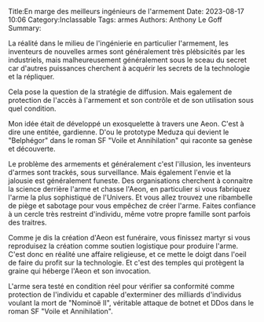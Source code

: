 Title:En marge des meilleurs ingénieurs de l'armement
Date: 2023-08-17 10:06
Category:Inclassable
Tags: armes
Authors: Anthony Le Goff
Summary:

La réalité dans le milieu de l'ingénierie en particulier l'armement, les inventeurs de nouvelles armes sont généralement très plébsicités par les industriels, mais malheureusement généralement sous le sceau du secret car d'autres puissances cherchent à acquérir les secrets de la technologie et la répliquer.

Cela pose la question de la stratégie de diffusion. Mais egalement de protection de l'accès à l'armement et son contrôle et de son utilisation sous quel condition.

Mon idée était de développé un exosquelette à travers une Aeon. C'est à dire une entitée, gardienne. D'ou le prototype Meduza qui devient le "Belphégor" dans le roman SF "Voile et Annihilation" qui raconte sa genèse et découverte.

Le problème des armements et généralement c'est l'illusion, les inventeurs d'armes sont trackés, sous surveillance. Mais également l'envie et la jalousie est généralement funeste. Des organisations cherchent à connaitre la science derrière l'arme et chasse l'Aeon, en particulier si vous fabriquez l'arme la plus sophistiqué de l'Univers. Et vous allez trouvez une ribambelle de piège et sabotage pour vous empêchez de créer l'arme. Faites confiance à un cercle très restreint d'individu, même votre propre famille sont parfois des traitres.

Comme je dis la création d'Aeon est funéraire, vous finissez martyr si vous reproduisez la création comme soutien logistique pour produire l'arme. C'est donc en réalité une affaire religieuse, et ce mette le doigt dans l'oeil de faire du profit sur la technologie. Et c'est des temples qui protègent la graine qui héberge l'Aeon et son invocation.

L'arme sera testé en condition réel pour vérifier sa conformité comme protection de l'individu et capable d'exterminer des milliards d'individus voulant la mort de "Nominoë II", véritable attaque de botnet et DDos dans le roman SF "Voile et Annihilation". 
